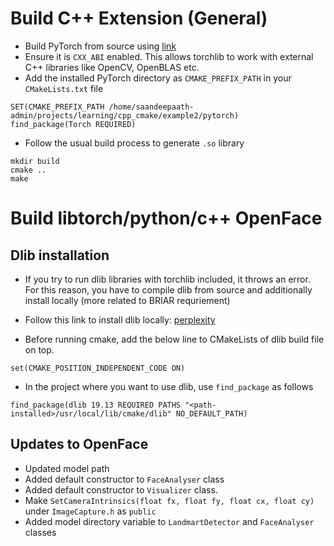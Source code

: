 

# **Build C++ Extension (General)**

* Build PyTorch from source using [link](https://github.com/pytorch/pytorch#from-source)
* Ensure it is `CXX_ABI` enabled. This allows torchlib to work with external C++ libraries like OpenCV, OpenBLAS etc.
* Add the installed PyTorch directory as `CMAKE_PREFIX_PATH` in your `CMakeLists.txt` file

```
SET(CMAKE_PREFIX_PATH /home/saandeepaath-admin/projects/learning/cpp_cmake/example2/pytorch)
find_package(Torch REQUIRED)
```

* Follow the usual build process to generate `.so` library
```
mkdir build
cmake ..
make
```


# **Build libtorch/python/c++ OpenFace**

## **Dlib installation**

  * If you try to run dlib libraries with torchlib included, it throws an error. For this reason, you have to compile dlib from source and additionally install locally (more related to BRIAR requriement)

  * Follow this link to install dlib locally: [perplexity](https://www.perplexity.ai/search/How-to-install-ejY1cIoEQfO_9YGIP0D8Wg?s=c#f290fff8-d03a-45b1-b4d8-649df13719b1)

  * Before running cmake, add the below line to CMakeLists of dlib build file on top.
  ```
  set(CMAKE_POSITION_INDEPENDENT_CODE ON)
  ```

  * In the project where you want to use dlib, use `find_package` as follows
  ```
  find_package(dlib 19.13 REQUIRED PATHS "<path-installed>/usr/local/lib/cmake/dlib" NO_DEFAULT_PATH)
  ```


## **Updates to OpenFace**

  * Updated model path
  * Added default constructor to `FaceAnalyser` class
  * Added default constructor to `Visualizer` class.
  * Make `SetCameraIntrinsics(float fx, float fy, float cx, float cy)` under `ImageCapture.h` as `public`
  * Added model directory variable to `LandmartDetector` and `FaceAnalyser` classes